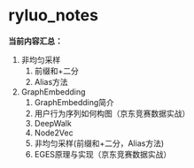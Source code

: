 # ryluo_notes
**当前内容汇总：**

1. 非均匀采样
   1. 前缀和+二分
   2. Alias方法
2. GraphEmbedding
   1. GraphEmbedding简介
   2. 用户行为序列如何构图（京东竞赛数据实战）
   3. DeepWalk 
   4. Node2Vec 
   5. 非均匀采样(前缀和+二分，Alias方法) 
   6. EGES原理与实现（京东竞赛数据实战）
